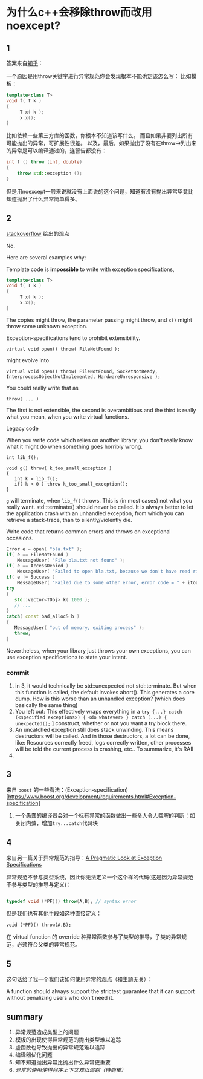 # 为什么c++会移除throw而改用noexcept?

## 1

答案来自[知乎](https://www.zhihu.com/question/62301046/answer/196906160)：


一个原因是用throw关键字进行异常规范你会发现根本不能确定该怎么写：
比如模板：
```c++
template<class T>
void f( T k )
{
     T x( k );
     x.x();
}
```
比如依赖一些第三方库的函数，你根本不知道该写什么。
而且如果非要列出所有可能抛出的异常，可扩展性很差。
以及，最后，如果抛出了没有在throw中列出来的异常是可以编译通过的，连警告都没有：
```c++
int f () throw (int, double)
{
	throw std::exception ();
}
```
但是用noexcept一般来说就没有上面说的这个问题，知道有没有抛出异常毕竟比知道抛出了什么异常简单得多。

## 2

[stackoverflow](https://stackoverflow.com/questions/88573/should-i-use-an-exception-specifier-in-c/88905#88905) 给出的观点


No.

Here are several examples why:

Template code is **impossible** to write with exception specifications,

```c++
template<class T>
void f( T k )
{
     T x( k );
     x.x();
}
```
The copies might throw, the parameter passing might throw, and `x()` might throw some unknown exception.

Exception-specifications tend to prohibit extensibility.

`virtual void open() throw( FileNotFound );`

might evolve into

`virtual void open() throw( FileNotFound, SocketNotReady, InterprocessObjectNotImplemented, HardwareUnresponsive );`

You could really write that as

`throw( ... )`

The first is not extensible, the second is overambitious and the third is really what you mean, when you write virtual functions.

Legacy code

When you write code which relies on another library, you don't really know what it might do when something goes horribly wrong.

```
int lib_f();

void g() throw( k_too_small_exception )
{ 
   int k = lib_f();
   if( k < 0 ) throw k_too_small_exception();
}
```
`g` will terminate, when `lib_f()` throws. This is (in most cases) not what you really want. std::terminate() should never be called. It is always better to let the application crash with an unhandled exception, from which you can retrieve a stack-trace, than to silently/violently die.

Write code that returns common errors and throws on exceptional occasions.
```c++
Error e = open( "bla.txt" );
if( e == FileNotFound )
    MessageUser( "File bla.txt not found" );
if( e == AccessDenied )
    MessageUser( "Failed to open bla.txt, because we don't have read rights ..." );
if( e != Success )
    MessageUser( "Failed due to some other error, error code = " + itoa( e ) );
try
{
   std::vector<TObj> k( 1000 );
   // ...
}
catch( const bad_alloc& b )
{ 
   MessageUser( "out of memory, exiting process" );
   throw;
}
```
Nevertheless, when your library just throws your own exceptions, you can use exception specifications to state your intent.
### commit
1. in 3, it would technically be std::unexpected not std::terminate. But when this function is called, the default invokes abort(). This generates a core dump. How is this worse than an unhandled exception? (which does basically the same thing)
2. You left out: This effectively wraps everything in a `try {...} catch (<specified exceptions>) { <do whatever> } catch (...) { unexpected();` ] construct, whether or not you want a try block there.
3. An uncatched exception still does stack unwinding. This means destructors will be called. And in those destructors, a lot can be done, like: Resources correctly freed, logs correctly written, other processes will be told the current process is crashing, etc.. To summarize, it's RAII
4. 

## 3
来自 `boost` 的一些看法：(Exception-specification)[https://www.boost.org/development/requirements.html#Exception-specification]

1. 一个愚蠢的编译器会对一个标有异常的函数做出一些令人令人费解的判断：如关闭内敛，增加`try...catch`代码块



## 4
来自另一篇关于异常规范的指导：[A Pragmatic Look at Exception Specifications](http://www.gotw.ca/publications/mill22.htm)

异常规范不参与类型系统，因此你无法定义一个这个样的代码(这是因为异常规范不参与类型的推导与定义)：
```c++

typedef void (*PF)() throw(A,B); // syntax error 

```
但是我们也有其他手段如这种直接定义：
```
void (*PF)() throw(A,B);
```
在 virtual function 的 override 种异常函数参与了类型的推导，子类的异常规范，必须符合父类的异常规范。

## 5
这句话给了我一个我们该如何使用异常的观点（和主题无关）：

A function should always support the strictest guarantee that it can support without penalizing users who don't need it.


## summary

1. 异常规范造成类型上的问题 
2. 模板的出现使得异常规范的抛出类型难以追踪
3. 虚函数也导致抛出的异常规范难以追踪
4. 编译器优化问题
5. 知不知道抛出异常比抛出什么异常更重要
5. *异常的使用使得程序上下文难以追踪（待商榷）*
 
